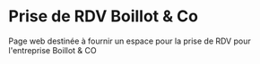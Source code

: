 # Prise de RDV Boillot & Co

Page web destinée à fournir un espace pour la prise de RDV pour l'entreprise Boillot & CO